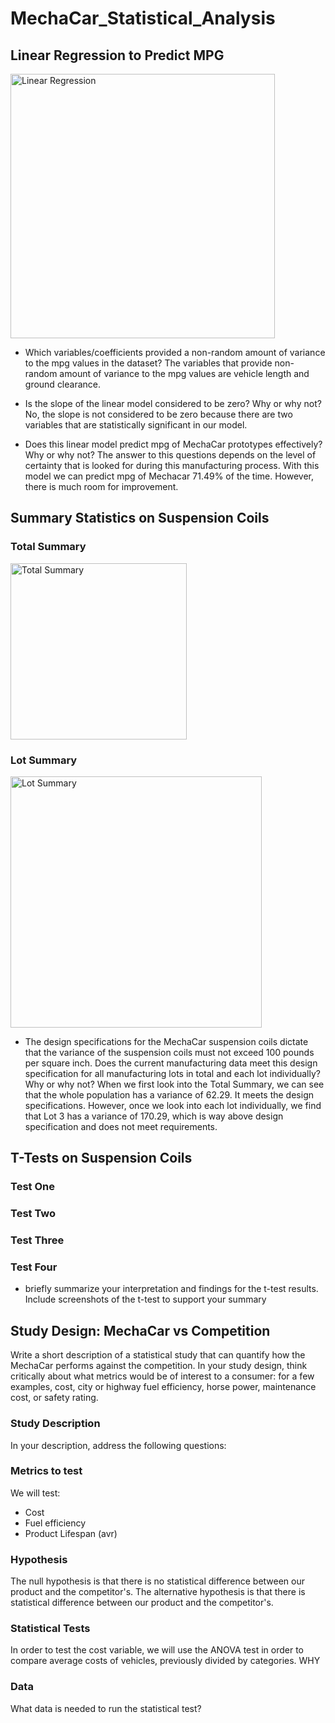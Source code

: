 # MechaCar_Statistical_Analysis

## Linear Regression to Predict MPG
<img width="423" alt="Linear Regression" src="https://user-images.githubusercontent.com/88563922/148329925-d9b0a599-019d-4878-920a-3cb6a9bdf42f.PNG">


* Which variables/coefficients provided a non-random amount of variance to the mpg values in the dataset?
The variables that provide non-random amount of variance to the mpg values are vehicle length and ground clearance. 

* Is the slope of the linear model considered to be zero? Why or why not?
No, the slope is not considered to be zero because there are two variables that are statistically significant in our model. 

* Does this linear model predict mpg of MechaCar prototypes effectively? Why or why not?
The answer to this questions depends on the level of certainty that is looked for during this manufacturing process. With this model we can predict mpg of Mechacar 71.49% of the time. However, there is much room for improvement.


## Summary Statistics on Suspension Coils

### Total Summary
<img width="282" alt="Total Summary" src="https://user-images.githubusercontent.com/88563922/148329011-85989302-9d93-42be-b938-5474e757c762.PNG">

### Lot Summary
<img width="402" alt="Lot Summary" src="https://user-images.githubusercontent.com/88563922/148329027-b2694d11-78c0-4a34-8a17-c9b0d8751229.PNG">

* The design specifications for the MechaCar suspension coils dictate that the variance of the suspension coils must not exceed 100 pounds per square inch. Does the current manufacturing data meet this design specification for all manufacturing lots in total and each lot individually? Why or why not?
When we first look into the Total Summary, we can see that the whole population has a variance of 62.29. It meets the design specifications. However, once we look into each lot individually, we find that Lot 3 has a variance of 170.29, which is way above design specification and does not meet requirements. 


## T-Tests on Suspension Coils

### Test One



### Test Two



### Test Three



### Test Four


* briefly summarize your interpretation and findings for the t-test results. Include screenshots of the t-test to support your summary

## Study Design: MechaCar vs Competition
Write a short description of a statistical study that can quantify how the MechaCar performs against the competition. In your study design, think critically about what metrics would be of interest to a consumer: for a few examples, cost, city or highway fuel efficiency, horse power, maintenance cost, or safety rating.

### Study Description

In your description, address the following questions:

### Metrics to test
We will test:
* Cost
* Fuel efficiency 
* Product Lifespan (avr)

### Hypothesis
The null hypothesis is that there is no statistical difference between our product and the competitor's.
The alternative hypothesis is that there is statistical difference between our product and the competitor's.

### Statistical Tests
In order to test the cost variable, we will use the ANOVA test in order to compare average costs of vehicles, previously divided by categories. WHY

### Data
What data is needed to run the statistical test?
